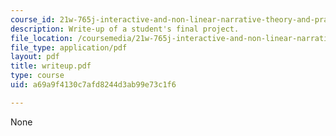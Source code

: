 ```yaml
---
course_id: 21w-765j-interactive-and-non-linear-narrative-theory-and-practice-spring-2004
description: Write-up of a student's final project.
file_location: /coursemedia/21w-765j-interactive-and-non-linear-narrative-theory-and-practice-spring-2004/a69a9f4130c7afd8244d3ab99e73c1f6_writeup.pdf
file_type: application/pdf
layout: pdf
title: writeup.pdf
type: course
uid: a69a9f4130c7afd8244d3ab99e73c1f6

---
```

None